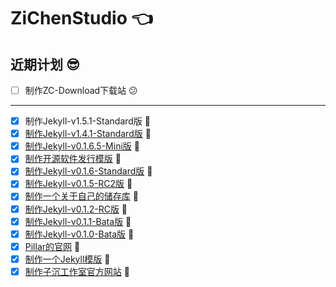 # ZiChenStudio 👈

## 近期计划 😎
- [ ] 制作ZC-Download下载站 😕

---
- [x] 制作Jekyll-v1.5.1-Standard版 🎉
- [x] [制作Jekyll-v1.4.1-Standard版](https://github.com/ZiChenStudio/Efficiency_jekyll_theme) 🎉
- [x] [制作Jekyll-v0.1.6.5-Mini版](https://github.com/ZiChenStudio/Efficiency_jekyll_theme) 🎉
- [x] [制作开源软件发行模版](https://github.com/ZiChenStudio/software-template) 🎉
- [x] [制作Jekyll-v0.1.6-Standard版](https://github.com/ZiChenStudio/Efficiency_jekyll_theme) 🎉
- [x] [制作Jekyll-v0.1.5-RC2版](https://github.com/ZiChenStudio/Efficiency_jekyll_theme) 🎉
- [x] [制作一个关于自己的储存库](https://github.com/ZiChenStudio/zichenstudio) 🎉
- [x] [制作Jekyll-v0.1.2-RC版](https://github.com/ZiChenStudio/Efficiency_jekyll_theme) 🎉
- [x] [制作Jekyll-v0.1.1-Bata版](https://github.com/ZiChenStudio/Efficiency_jekyll_theme) 🎉
- [x] [制作Jekyll-v0.1.0-Bata版](https://github.com/ZiChenStudio/Efficiency_jekyll_theme) 🎉
- [x] [Pillar的官网](https://github.com/ZiChenStudio/pillar) 🎉
- [x] [制作一个Jekyll模版](https://github.com/ZiChenStudio/Efficiency_jekyll_theme) 🎉
- [x] [制作子沉工作室官方网站](https://github.com/ZiChenStudio/zichenstudioweb) 🎉
